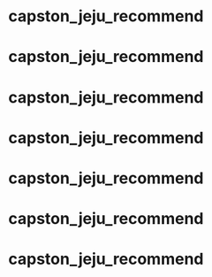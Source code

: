 # capston_jeju_recommend
# capston_jeju_recommend
# capston_jeju_recommend
# capston_jeju_recommend
# capston_jeju_recommend
# capston_jeju_recommend
# capston_jeju_recommend
